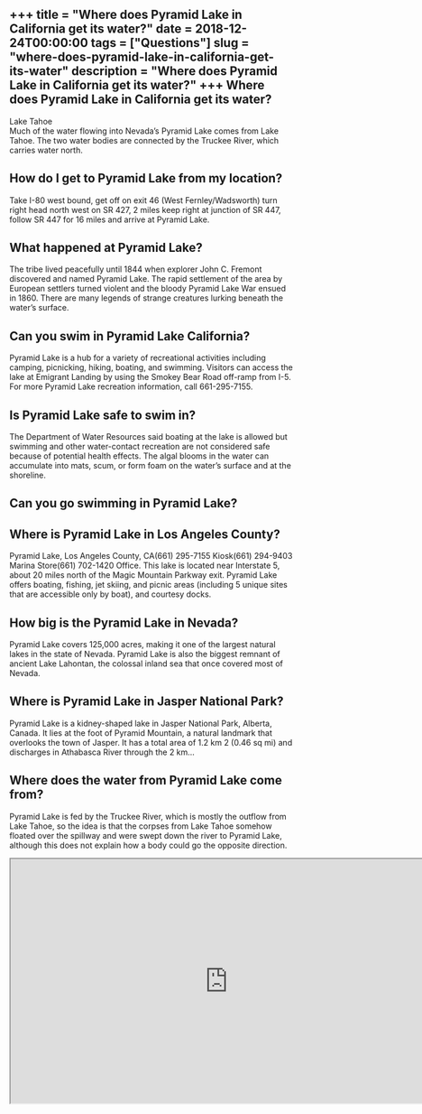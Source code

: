 +++
title = "Where does Pyramid Lake in California get its water?"
date = 2018-12-24T00:00:00
tags = ["Questions"]
slug = "where-does-pyramid-lake-in-california-get-its-water"
description = "Where does Pyramid Lake in California get its water?"
+++
Where does Pyramid Lake in California get its water?
----------------------------------------------------

Lake Tahoe  
Much of the water flowing into Nevada’s Pyramid Lake comes from Lake Tahoe. The two water bodies are connected by the Truckee River, which carries water north.

How do I get to Pyramid Lake from my location?
----------------------------------------------

Take I-80 west bound, get off on exit 46 (West Fernley/Wadsworth) turn right head north west on SR 427, 2 miles keep right at junction of SR 447, follow SR 447 for 16 miles and arrive at Pyramid Lake.

What happened at Pyramid Lake?
------------------------------

The tribe lived peacefully until 1844 when explorer John C. Fremont discovered and named Pyramid Lake. The rapid settlement of the area by European settlers turned violent and the bloody Pyramid Lake War ensued in 1860. There are many legends of strange creatures lurking beneath the water’s surface.

Can you swim in Pyramid Lake California?
----------------------------------------

Pyramid Lake is a hub for a variety of recreational activities including camping, picnicking, hiking, boating, and swimming. Visitors can access the lake at Emigrant Landing by using the Smokey Bear Road off-ramp from I-5. For more Pyramid Lake recreation information, call 661-295-7155.

Is Pyramid Lake safe to swim in?
--------------------------------

The Department of Water Resources said boating at the lake is allowed but swimming and other water-contact recreation are not considered safe because of potential health effects. The algal blooms in the water can accumulate into mats, scum, or form foam on the water’s surface and at the shoreline.

Can you go swimming in Pyramid Lake?
------------------------------------

Where is Pyramid Lake in Los Angeles County?
--------------------------------------------

Pyramid Lake, Los Angeles County, CA(661) 295-7155 Kiosk(661) 294-9403 Marina Store(661) 702-1420 Office. This lake is located near Interstate 5, about 20 miles north of the Magic Mountain Parkway exit. Pyramid Lake offers boating, fishing, jet skiing, and picnic areas (including 5 unique sites that are accessible only by boat), and courtesy docks.

How big is the Pyramid Lake in Nevada?
--------------------------------------

Pyramid Lake covers 125,000 acres, making it one of the largest natural lakes in the state of Nevada. Pyramid Lake is also the biggest remnant of ancient Lake Lahontan, the colossal inland sea that once covered most of Nevada.

Where is Pyramid Lake in Jasper National Park?
----------------------------------------------

Pyramid Lake is a kidney-shaped lake in Jasper National Park, Alberta, Canada. It lies at the foot of Pyramid Mountain, a natural landmark that overlooks the town of Jasper. It has a total area of 1.2 km 2 (0.46 sq mi) and discharges in Athabasca River through the 2 km…

Where does the water from Pyramid Lake come from?
-------------------------------------------------

Pyramid Lake is fed by the Truckee River, which is mostly the outflow from Lake Tahoe, so the idea is that the corpses from Lake Tahoe somehow floated over the spillway and were swept down the river to Pyramid Lake, although this does not explain how a body could go the opposite direction.

<iframe allow="accelerometer; autoplay; clipboard-write; encrypted-media; gyroscope; picture-in-picture" allowfullscreen="" class="__youtube_prefs__  epyt-is-override  no-lazyload" data-no-lazy="1" data-origheight="433" data-origwidth="770" data-skipgform_ajax_framebjll="" height="433" id="_ytid_56938" loading="lazy" src="https://www.youtube.com/embed/1n-mtVu-UKE?enablejsapi=1&autoplay=0&cc_load_policy=0&cc_lang_pref=&iv_load_policy=1&loop=0&modestbranding=0&rel=1&fs=1&playsinline=0&autohide=2&theme=dark&color=red&controls=1&" title="YouTube player" width="770"></iframe>